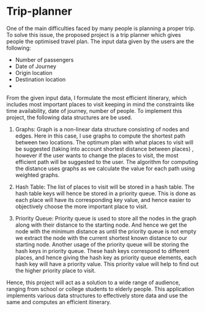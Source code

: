 # Trip-planner
One of the main difficulties faced by many people is planning a proper trip. To solve this issue, the 
proposed project is a trip planner which gives people the optimised travel plan. 
The input data given by the users are the following:
- Number of passengers
- Date of Journey
- Origin location
- Destination location
- 
From the given input data, I formulate the most efficient itinerary, which includes most important 
places to visit keeping in mind the constraints like time availability, date of journey, number of 
people. To implement this project, the following data structures are be used.

1. Graphs: 
Graph is a non-linear data structure consisting of nodes and edges. Here in this case, I use graphs 
to compute the shortest path between two locations. The optimum plan with what places to visit will 
be suggested (taking into account shortest distance between places) , however if the user wants to 
change the places to visit, the most efficient path will be suggested to the user. The algorithm for 
computing the distance uses graphs as we calculate the value for each path using weighted graphs.

2. Hash Table:
The list of places to visit will be stored in a hash table. The hash table keys will hence be stored in a 
priority queue. This is done as each place will have its corresponding key value, and hence easier to 
objectively choose the more important place to visit.

3. Priority Queue:
Priority queue is used to store all the nodes in the graph along with their distance to the starting 
node. And hence we get the node with the minimum distance as until the priority queue is not empty 
we extract the node with the current shortest known distance to our starting node.
Another usage of the priority queue will be storing the hash keys in priority queue. These hash keys 
correspond to different places, and hence giving the hash key as priority queue elements, each hash 
key will have a priority value. This priority value will help to find out the higher priority place to 
visit.

Hence, this project will act as a solution to a wide range of audience, ranging from school or college 
students to elderly people. This application implements various data structures to effectively store 
data and use the same and computes an efficient itinerary. 
